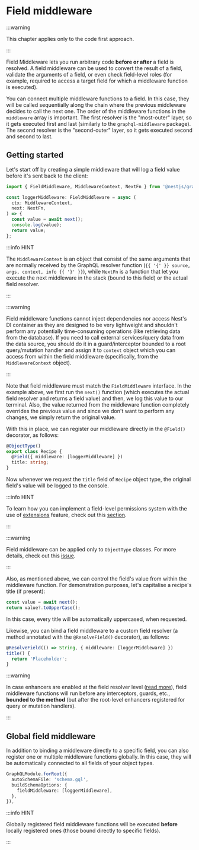 # Field middleware

:::warning

This chapter applies only to the code first approach.

:::

Field Middleware lets you run arbitrary code **before or after** a field is resolved. A field middleware can be used to convert the result of a field, validate the arguments of a field, or even check field-level roles (for example, required to access a target field for which a middleware function is executed).

You can connect multiple middleware functions to a field. In this case, they will be called sequentially along the chain where the previous middleware decides to call the next one. The order of the middleware functions in the `middleware` array is important. The first resolver is the "most-outer" layer, so it gets executed first and last (similarly to the `graphql-middleware` package). The second resolver is the "second-outer" layer, so it gets executed second and second to last.

## Getting started

Let's start off by creating a simple middleware that will log a field value before it's sent back to the client:

```ts
import { FieldMiddleware, MiddlewareContext, NextFn } from '@nestjs/graphql';

const loggerMiddleware: FieldMiddleware = async (
  ctx: MiddlewareContext,
  next: NextFn,
) => {
  const value = await next();
  console.log(value);
  return value;
};
```

:::info HINT

The `MiddlewareContext` is an object that consist of the same arguments that are normally received by the GraphQL resolver function (`{{ '{' }} source, args, context, info {{ '}' }}`), while `NextFn` is a function that let you execute the next middleware in the stack (bound to this field) or the actual field resolver.

:::

:::warning

Field middleware functions cannot inject dependencies nor access Nest's DI container as they are designed to be very lightweight and shouldn't perform any potentially time-consuming operations (like retrieving data from the database). If you need to call external services/query data from the data source, you should do it in a guard/interceptor bounded to a root query/mutation handler and assign it to `context` object which you can access from within the field middleware (specifically, from the `MiddlewareContext` object).

:::

Note that field middleware must match the `FieldMiddleware` interface. In the example above, we first run the `next()` function (which executes the actual field resolver and returns a field value) and then, we log this value to our terminal. Also, the value returned from the middleware function completely overrides the previous value and since we don't want to perform any changes, we simply return the original value.

With this in place, we can register our middleware directly in the `@Field()` decorator, as follows:

```ts
@ObjectType()
export class Recipe {
  @Field({ middleware: [loggerMiddleware] })
  title: string;
}
```

Now whenever we request the `title` field of `Recipe` object type, the original field's value will be logged to the console.

:::info HINT

To learn how you can implement a field-level permissions system with the use of [extensions](./extensions) feature, check out this [section](./extensions#using-custom-metadata).

:::

:::warning

Field middleware can be applied only to `ObjectType` classes. For more details, check out this [issue](https://github.com/nestjs/graphql/issues/2446).

:::

Also, as mentioned above, we can control the field's value from within the middleware function. For demonstration purposes, let's capitalise a recipe's title (if present):

```ts
const value = await next();
return value?.toUpperCase();
```

In this case, every title will be automatically uppercased, when requested.

Likewise, you can bind a field middleware to a custom field resolver (a method annotated with the `@ResolveField()` decorator), as follows:

```ts
@ResolveField(() => String, { middleware: [loggerMiddleware] })
title() {
  return 'Placeholder';
}
```

:::warning

In case enhancers are enabled at the field resolver level ([read more](./other-features#execute-enhancers-at-the-field-resolver-level)), field middleware functions will run before any interceptors, guards, etc., **bounded to the method** (but after the root-level enhancers registered for query or mutation handlers).

:::

## Global field middleware

In addition to binding a middleware directly to a specific field, you can also register one or multiple middleware functions globally. In this case, they will be automatically connected to all fields of your object types.

```ts
GraphQLModule.forRoot({
  autoSchemaFile: 'schema.gql',
  buildSchemaOptions: {
    fieldMiddleware: [loggerMiddleware],
  },
}),
```

:::info HINT

Globally registered field middleware functions will be executed **before** locally registered ones (those bound directly to specific fields).

:::
